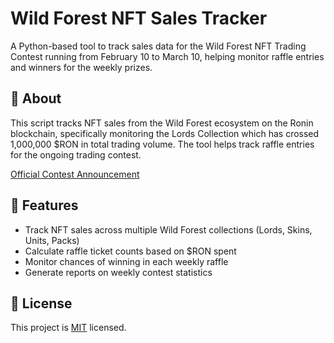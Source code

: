 # Wild Forest NFT Sales Tracker

A Python-based tool to track sales data for the Wild Forest NFT Trading Contest running from February 10 to March 10, helping monitor raffle entries and winners for the weekly prizes.

## 🌲 About

This script tracks NFT sales from the Wild Forest ecosystem on the Ronin blockchain, specifically monitoring the Lords Collection which has crossed 1,000,000 $RON in total trading volume. The tool helps track raffle entries for the ongoing trading contest.

[Official Contest Announcement](https://x.com/playwildforest/status/1890715470430392337)

## 🚀 Features

- Track NFT sales across multiple Wild Forest collections (Lords, Skins, Units, Packs)
- Calculate raffle ticket counts based on $RON spent
- Monitor chances of winning in each weekly raffle
- Generate reports on weekly contest statistics

## 📜 License

This project is [MIT](LICENSE) licensed.
